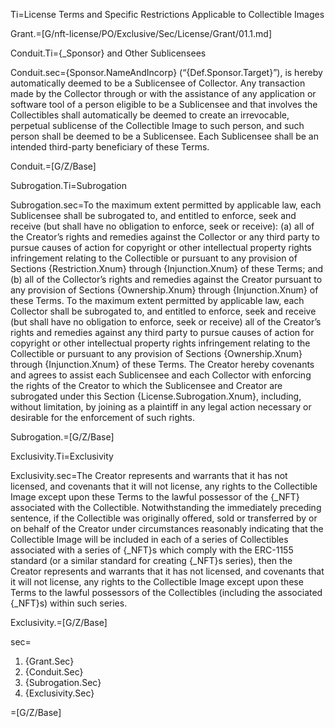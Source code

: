 Ti=License Terms and Specific Restrictions Applicable to Collectible Images

Grant.=[G/nft-license/PO/Exclusive/Sec/License/Grant/01.1.md]

Conduit.Ti={_Sponsor} and Other Sublicensees

Conduit.sec={Sponsor.NameAndIncorp} (“{Def.Sponsor.Target}”), is hereby automatically deemed to be a Sublicensee of Collector. Any transaction made by the Collector through or with the assistance of any application or software tool of a person eligible to be a Sublicensee and that involves the Collectibles shall automatically be deemed to create an irrevocable, perpetual sublicense of the Collectible Image to such person, and such person shall be deemed to be a Sublicensee. Each Sublicensee shall be an intended third-party beneficiary of these Terms.

Conduit.=[G/Z/Base]

Subrogation.Ti=Subrogation

Subrogation.sec=To the maximum extent permitted by applicable law, each Sublicensee shall be subrogated to, and entitled to enforce, seek and receive (but shall have no obligation to enforce, seek or receive): (a) all of the Creator’s rights and remedies against the Collector or any third party to pursue causes of action for copyright or other intellectual property rights infringement relating to the Collectible or pursuant to any provision of Sections {Restriction.Xnum} through {Injunction.Xnum} of these Terms; and (b) all of the Collector’s rights and remedies against the Creator pursuant to any provision of Sections {Ownership.Xnum} through {Injunction.Xnum} of these Terms. To the maximum extent permitted by applicable law, each Collector shall be subrogated to, and entitled to enforce, seek and receive (but shall have no obligation to enforce, seek or receive) all of the Creator’s rights and remedies against any third party to pursue causes of action for copyright or other intellectual property rights infringement relating to the Collectible or pursuant to any provision of Sections {Ownership.Xnum} through {Injunction.Xnum} of these Terms. The Creator hereby covenants and agrees to assist each Sublicensee and each Collector with enforcing the rights of the Creator to which the Sublicensee and Creator are subrogated under this Section {License.Subrogation.Xnum}, including, without limitation, by joining as a plaintiff in any legal action necessary or desirable for the enforcement of such rights.

Subrogation.=[G/Z/Base]

Exclusivity.Ti=Exclusivity

Exclusivity.sec=The Creator represents and warrants that it has not licensed, and covenants that it will not license, any rights to the Collectible Image except upon these Terms to the lawful possessor of the {_NFT} associated with the Collectible. Notwithstanding the immediately preceding sentence, if the Collectible was originally offered, sold or transferred by or on behalf of the Creator under circumstances reasonably indicating that the Collectible Image will be included in each of a series of Collectibles associated with a series of {_NFT}s which comply with the ERC-1155 standard (or a similar standard for creating {_NFT}s series), then the Creator represents and warrants that it has not licensed, and covenants that it will not license, any rights to the Collectible Image except upon these Terms to the lawful possessors of the Collectibles (including the associated {_NFT}s) within such series.

Exclusivity.=[G/Z/Base]

sec=<ol><li>{Grant.Sec}</li><li>{Conduit.Sec}</li><li>{Subrogation.Sec}</li><li>{Exclusivity.Sec}</li></ol>

=[G/Z/Base]
